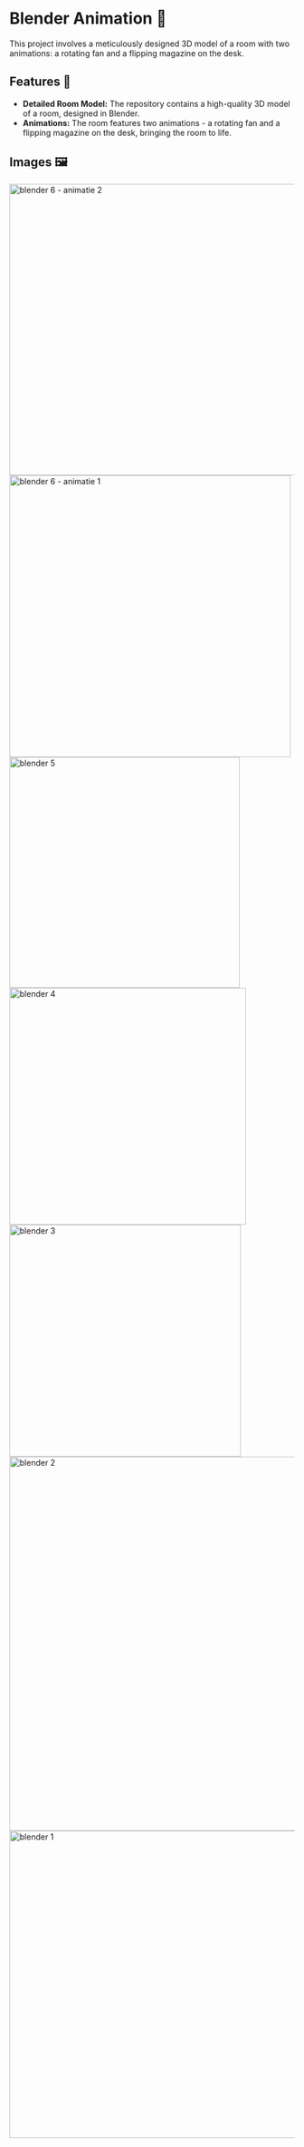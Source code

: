 # Blender Animation 🚀
This project involves a meticulously designed 3D model of a room with two animations: a rotating fan and a flipping magazine on the desk.

## Features 🌟
- **Detailed Room Model:** The repository contains a high-quality 3D model of a room, designed in Blender.
- **Animations:** The room features two animations - a rotating fan and a flipping magazine on the desk, bringing the room to life.

## Images 🖼️
<img width="514" alt="blender 6 - animatie 2" src="https://github.com/minion26/Blender_Animation/assets/65017893/456a875b-94e2-4bf5-8f76-f70741d9d90c">
<img width="497" alt="blender 6 - animatie 1" src="https://github.com/minion26/Blender_Animation/assets/65017893/76e09912-42a2-41b9-9fe6-eebaf10e18a6">
<img width="407" alt="blender 5" src="https://github.com/minion26/Blender_Animation/assets/65017893/b96c1574-a581-448b-93c9-fa5b3ae1e1fd">
<img width="418" alt="blender 4" src="https://github.com/minion26/Blender_Animation/assets/65017893/4f1c9db3-933b-4a51-aef6-8c455bc0e4c7">
<img width="409" alt="blender 3" src="https://github.com/minion26/Blender_Animation/assets/65017893/8280da01-30a8-42ad-8a92-d37ceb71afe8">
<img width="660" alt="blender 2" src="https://github.com/minion26/Blender_Animation/assets/65017893/f706492c-0e76-4f16-98ca-172496ef6972">
<img width="542" alt="blender 1" src="https://github.com/minion26/Blender_Animation/assets/65017893/96dd314d-1a4b-48e7-beb0-bedd6d3ce7a9">
